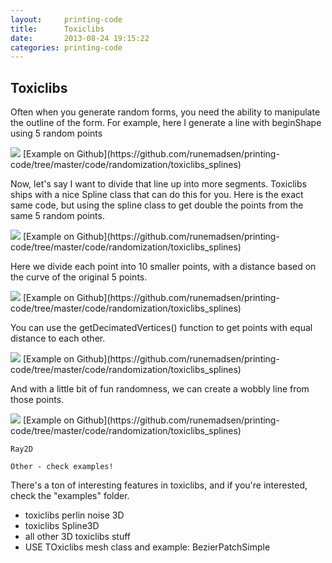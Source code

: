```yaml
---
layout:     printing-code
title:      Toxiclibs
date:       2013-08-24 19:15:22
categories: printing-code
---
```


Toxiclibs
---------

Often when you generate random forms, you need the ability to manipulate the outline of the form. For example, here I generate a line with beginShape using 5 random points

<img src="{% asset_path printing-code/randomization/toxiclibs_splines_1_small.jpg %}" data-slideshow="{% asset_path printing-code/randomization/toxiclibs_splines_1.jpg %}" />
[Example on Github](https://github.com/runemadsen/printing-code/tree/master/code/randomization/toxiclibs_splines)

Now, let's say I want to divide that line up into more segments. Toxiclibs ships with a nice Spline class that can do this for you. Here is the exact same code, but using the spline class to get double the points from the same 5 random points.

<img src="{% asset_path printing-code/randomization/toxiclibs_splines_2_small.jpg %}" data-slideshow="{% asset_path printing-code/randomization/toxiclibs_splines_2.jpg %}" />
[Example on Github](https://github.com/runemadsen/printing-code/tree/master/code/randomization/toxiclibs_splines)

Here we divide each point into 10 smaller points, with a distance based on the curve of the original 5 points.

<img src="{% asset_path printing-code/randomization/toxiclibs_splines_3_small.jpg %}" data-slideshow="{% asset_path printing-code/randomization/toxiclibs_splines_3.jpg %}" />
[Example on Github](https://github.com/runemadsen/printing-code/tree/master/code/randomization/toxiclibs_splines)

You can use the getDecimatedVertices() function to get points with equal distance to each other.

<img src="{% asset_path printing-code/randomization/toxiclibs_splines_4_small.jpg %}" data-slideshow="{% asset_path printing-code/randomization/toxiclibs_splines_4.jpg %}" />
[Example on Github](https://github.com/runemadsen/printing-code/tree/master/code/randomization/toxiclibs_splines)

And with a little bit of fun randomness, we can create a wobbly line from those points.

<img src="{% asset_path printing-code/randomization/toxiclibs_splines_5_small.jpg %}" data-slideshow="{% asset_path printing-code/randomization/toxiclibs_splines_5.jpg %}" />
[Example on Github](https://github.com/runemadsen/printing-code/tree/master/code/randomization/toxiclibs_splines)

	Ray2D

	Other - check examples!

There's a ton of interesting features in toxiclibs, and if you're interested, check the "examples" folder.

* toxiclibs perlin noise 3D
* toxiclibs Spline3D
* all other 3D toxiclibs stuff
* USE TOxiclibs mesh class and example: BezierPatchSimple